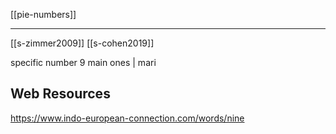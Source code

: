 [[pie-numbers]]

---

[[s-zimmer2009]]
[[s-cohen2019]]

specific number
    9 main ones | mari

## Web Resources
https://www.indo-european-connection.com/words/nine